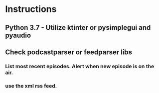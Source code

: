 # Instructions

## Python 3.7 - Utilize ktinter or pysimplegui and pyaudio
## Check podcastparser or feedparser libs
### List most recent episodes. Alert when new episode is on the air.
### use the xml rss feed.